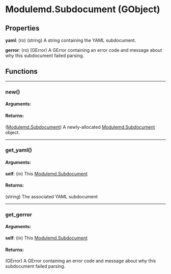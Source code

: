 # Modulemd.Subdocument (GObject)

## Properties
__yaml__: (ro) (string) A string containing the YAML subdocument.

__gerror__: (ro) (GError) A GError containing an error code and message about why this subdocument failed parsing.

## Functions

---
### new()
#### Arguments:
#### Returns:
([Modulemd.Subdocument](Modulemd.Subdocument.md)) A newly-allocated [Modulemd.Subdocument](Modulemd.Subdocument.md) object.

---
### get_yaml()
#### Arguments:
__self__: (in) This [Modulemd.Subdocument](Modulemd.Subdocument.md)

#### Returns:
(string) The associated YAML subdocument

---

### get_gerror
#### Arguments:
__self__: (in) This [Modulemd.Subdocument](Modulemd.Subdocument.md)

#### Returns:
(GError) A GError containing an error code and message about why this subdocument failed parsing.
